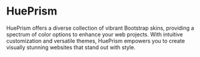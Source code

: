 # HuePrism
HuePrism offers a diverse collection of vibrant Bootstrap skins, providing a spectrum of color options to enhance your web projects. With intuitive customization and versatile themes, HuePrism empowers you to create visually stunning websites that stand out with style.
